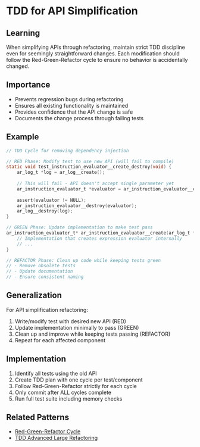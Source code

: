 # TDD for API Simplification

## Learning
When simplifying APIs through refactoring, maintain strict TDD discipline even for seemingly straightforward changes. Each modification should follow the Red-Green-Refactor cycle to ensure no behavior is accidentally changed.

## Importance
- Prevents regression bugs during refactoring
- Ensures all existing functionality is maintained
- Provides confidence that the API change is safe
- Documents the change process through failing tests

## Example
```c
// TDD Cycle for removing dependency injection

// RED Phase: Modify test to use new API (will fail to compile)
static void test_instruction_evaluator__create_destroy(void) {
    ar_log_t *log = ar_log__create();
    
    // This will fail - API doesn't accept single parameter yet
    ar_instruction_evaluator_t *evaluator = ar_instruction_evaluator__create(log);
    
    assert(evaluator != NULL);
    ar_instruction_evaluator__destroy(evaluator);
    ar_log__destroy(log);
}

// GREEN Phase: Update implementation to make test pass
ar_instruction_evaluator_t* ar_instruction_evaluator__create(ar_log_t *ref_log) {
    // Implementation that creates expression evaluator internally
    // ...
}

// REFACTOR Phase: Clean up code while keeping tests green
// - Remove obsolete tests
// - Update documentation
// - Ensure consistent naming
```

## Generalization
For API simplification refactoring:
1. Write/modify test with desired new API (RED)
2. Update implementation minimally to pass (GREEN)
3. Clean up and improve while keeping tests passing (REFACTOR)
4. Repeat for each affected component

## Implementation
1. Identify all tests using the old API
2. Create TDD plan with one cycle per test/component
3. Follow Red-Green-Refactor strictly for each cycle
4. Only commit after ALL cycles complete
5. Run full test suite including memory checks

## Related Patterns
- [Red-Green-Refactor Cycle](red-green-refactor-cycle.md)
- [TDD Advanced Large Refactoring](tdd-advanced-large-refactoring.md)